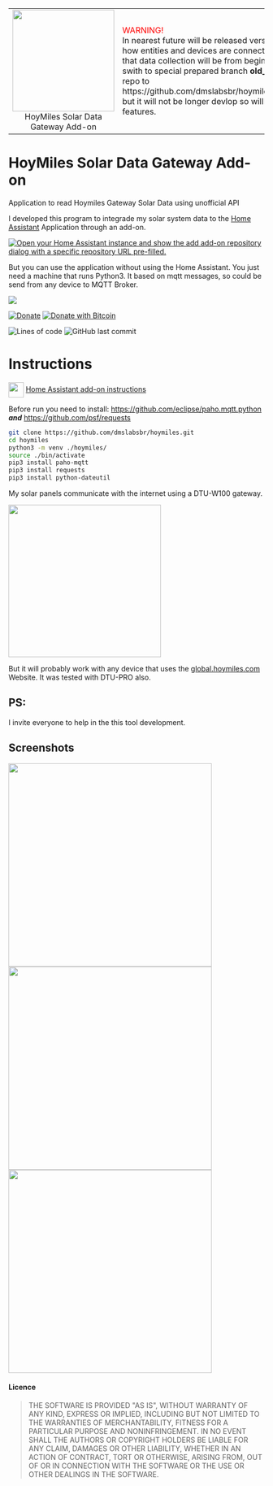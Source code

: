 <TABLE bORDER=0>
<Tr>
<Td width=30%><img src="https://github.com/dmslabsbr/hoymiles/raw/master/logo.png" alt="" width="200" />
<CENTER>HoyMiles Solar Data Gateway Add-on</CENTER></Td>
<Td>
<span style="color:red;">WARNING!<BR></span>
In nearest future will be released version 1.0. It redefine way how entities and devices are connect, so there is high risk that data collection will be from begining. To aviod it, please swith to special prepared branch <B>old_stable</B> by switching repo to https://github.com/dmslabsbr/hoymiles/tree/master/oldStable but it will not be longer devlop so will not include new features.
</Td>
</Tr>
</TABLE>

# HoyMiles Solar Data Gateway Add-on
Application to read Hoymiles Gateway Solar Data using unofficial API

I developed this program to integrade my solar system data to the [Home Assistant](https://www.home-assistant.io/) Application through an add-on.

[![Open your Home Assistant instance and show the add add-on repository dialog with a specific repository URL pre-filled.](https://my.home-assistant.io/badges/supervisor_add_addon_repository.svg)](https://my.home-assistant.io/redirect/supervisor_add_addon_repository/?repository_url=https%3A%2F%2Fgithub.com%2Fdmslabsbr%2Fhoymiles)

But you can use the application without using the Home Assistant. You just need a machine that runs Python3. It based on mqtt messages, so could be send from any device to MQTT Broker.

<a href="https://www.buymeacoffee.com/dmslabs"><img src="https://img.buymeacoffee.com/button-api/?text=Buy me a pizza&emoji=🍕&slug=dmslabs&button_colour=FFDD00&font_colour=000000&font_family=Cookie&outline_colour=000000&coffee_colour=ffffff"></a>

[![Donate](https://img.shields.io/badge/Donate-PayPal-green.svg)](https://www.paypal.com/cgi-bin/webscr?cmd=_s-xclick&hosted_button_id=9S3JYKPHR3XQ6)
[![Donate with Bitcoin](https://en.cryptobadges.io/badge/micro/1MAC9RBnPYT9ua1zsgvhwfRoASTBKr4QL8)](https://www.blockchain.com/btc/address/1MAC9RBnPYT9ua1zsgvhwfRoASTBKr4QL8)

<img alt="Lines of code" src="https://img.shields.io/tokei/lines/github/dmslabsbr/hoymiles">
<img alt="GitHub last commit" src="https://img.shields.io/github/last-commit/dmslabsbr/hoymiles">


# Instructions

<img align="center" src="https://github.com/dmslabsbr/smsUps/raw/master/hass.io.png" alt="" width="30" /> [Home Assistant add-on instructions](DOCS.md)


Before run you need to install:
   https://github.com/eclipse/paho.mqtt.python  ***and***
   https://github.com/psf/requests


```bash
git clone https://github.com/dmslabsbr/hoymiles.git
cd hoymiles
python3 -m venv ./hoymiles/
source ./bin/activate
pip3 install paho-mqtt
pip3 install requests
pip3 install python-dateutil
```

My solar panels communicate with the internet using a DTU-W100 gateway.

<img src="https://github.com/dmslabsbr/hoymiles/raw/master/icon.png" alt="" width="300" />

But it will probably work with any device that uses the [global.hoymiles.com](https://global.hoymiles.com/) Website. It was tested with DTU-PRO also.


## PS:
I invite everyone to help in the this tool development.

## Screenshots

<img src="https://github.com/dmslabsbr/hoymiles/blob/master/img/Hass1.png?raw=true" alt="" width="400" />

<img src="https://github.com/dmslabsbr/hoymiles/blob/master/img/Hass2.png?raw=true" alt="" width="400" />

<img src="https://github.com/dmslabsbr/hoymiles/blob/master/img/Hass3.png?raw=true" alt="" width="400" />



#### Licence

> THE SOFTWARE IS PROVIDED "AS IS", WITHOUT WARRANTY OF ANY KIND, EXPRESS OR IMPLIED, INCLUDING BUT NOT LIMITED TO THE WARRANTIES OF MERCHANTABILITY, FITNESS FOR A PARTICULAR PURPOSE AND NONINFRINGEMENT. IN NO EVENT SHALL THE AUTHORS OR COPYRIGHT HOLDERS BE LIABLE FOR ANY CLAIM, DAMAGES OR OTHER LIABILITY, WHETHER IN AN ACTION OF CONTRACT, TORT OR OTHERWISE, ARISING FROM, OUT OF OR IN CONNECTION WITH THE SOFTWARE OR THE USE OR OTHER DEALINGS IN THE SOFTWARE.
